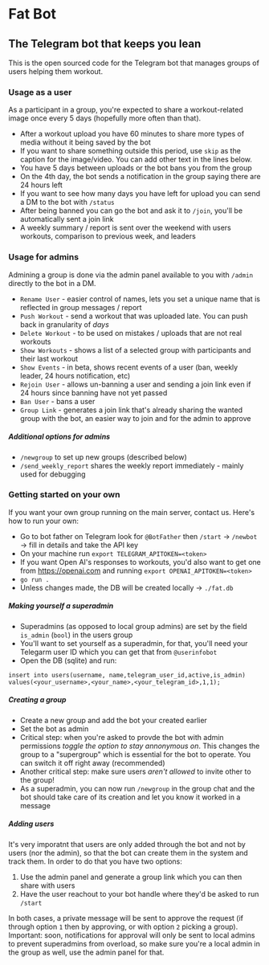 # Fat Bot
The Telegram bot that keeps you lean
---
This is the open sourced code for the Telegram bot that manages groups of users helping them workout.

### Usage as a user
As a participant in a group, you're expected to share a workout-related image once every 5 days (hopefully more often than that).

* After a workout upload you have 60 minutes to share more types of media without it being saved by the bot
* If you want to share something outside this period, use `skip` as the caption for the image/video. You can add other text in the lines below.
* You have 5 days between uploads or the bot bans you from the group
* On the 4th day, the bot sends a notification in the group saying there are 24 hours left
* If you want to see how many days you have left for upload you can send a DM to the bot with `/status`
* After being banned you can go the bot and ask it to `/join`, you'll be automatically sent a join link
* A weekly summary / report is sent over the weekend with users workouts, comparison to previous week, and leaders


### Usage for admins
Admining a group is done via the admin panel available to you with `/admin` directly to the bot in a DM.

* `Rename User` - easier control of names, lets you set a unique name that is reflected in group messages / report
* `Push Workout` - send a workout that was uploaded late. You can push back in granularity of *days*
* `Delete Workout` - to be used on mistakes / uploads that are not real workouts
* `Show Workouts` - shows a list of a selected group with participants and their last workout
* `Show Events` - in beta, shows recent events of a user (ban, weekly leader, 24 hours notification, etc)
* `Rejoin User` - allows un-banning a user and sending a join link even if 24 hours since banning have not yet passed
* `Ban User` - bans a user
* `Group Link` - generates a join link that's already sharing the wanted group with the bot, an easier way to join and for the admin to approve

##### Additional options for admins
* `/newgroup` to set up new groups (described below)
* `/send_weekly_report` shares the weekly report immediately - mainly used for debugging


### Getting started on your own 
If you want your own group running on the main server, contact us.
Here's how to run your own:

* Go to bot father on Telegram look for `@BotFather` then `/start` -> `/newbot` -> fill in details and take the API key
* On your machine run `export TELEGRAM_APITOKEN=<token>`
* If you want Open AI's responses to workouts, you'd also want to get one from https://openai.com and running `export OPENAI_APITOKEN=<token>`
* `go run .`
* Unless changes made, the DB will be created locally -> `./fat.db`


##### Making yourself a superadmin
* Superadmins (as opposed to local group admins) are set by the field `is_admin` (`bool`) in the users group
* You'll want to set yourself as a superadmin, for that, you'll need your Telegarm user ID which you can get that from `@userinfobot`
* Open the DB (sqlite) and run:
```
insert into users(username, name,telegram_user_id,active,is_admin) values(<your_username>,<your_name>,<your_telegram_id>,1,1);
```

##### Creating a group
* Create a new group and add the bot your created earlier
* Set the bot as admin
* Critical step: when you're asked to provde the bot with admin permissions *toggle the option to stay annonymous on*. This changes the group to a "supergroup" which is essential for the bot to operate. You can switch it off right away (recommended)
* Another critical step: make sure users *aren't allowed* to invite other to the group!
* As a superadmin, you can now run `/newgroup` in the group chat and the bot should take care of its creation and let you know it worked in a message

##### Adding users
It's very imporatnt that users are only added through the bot and not by users (nor the admin), so that the bot can create them in the system and track them.
In order to do that you have two options:
1. Use the admin panel and generate a group link which you can then share with users
2. Have the user reachout to your bot handle where they'd be asked to run `/start`

In both cases, a private message will be sent to approve the request (if through option `1` then by approving, or with option `2` picking a group).
Important: soon, notifications for approval will only be sent to local admins to prevent superadmins from overload, so make sure you're a local admin in the group as well, use the admin panel for that.


